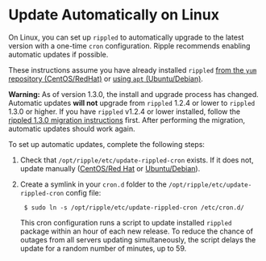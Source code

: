 # Update Automatically on Linux

On Linux, you can set up `rippled` to automatically upgrade to the latest version with a one-time `cron` configuration. Ripple recommends enabling automatic updates if possible.

These instructions assume you have already installed `rippled` [from the `yum` repository (CentOS/RedHat)](install-rippled-on-centos-rhel-with-yum.html) or [using `apt` (Ubuntu/Debian)](install-rippled-on-ubuntu.html).

**Warning:** As of version 1.3.0, the install and upgrade process has changed. Automatic updates **will not** upgrade from `rippled` 1.2.4 or lower to `rippled` 1.3.0 or higher. If you have `rippled` v1.2.4 or lower installed, follow the [rippled 1.3.0 migration instructions](rippled-1-3-0-migration-instructions.html) first. After performing the migration, automatic updates should work again.

To set up automatic updates, complete the following steps:

1. Check that `/opt/ripple/etc/update-rippled-cron` exists. If it does not, update manually ([CentOS/Red Hat](update-rippled-manually-on-centos-rhel.html) or [Ubuntu/Debian](update-rippled-manually-on-ubuntu.html)).

2. Create a symlink in your `cron.d` folder to the `/opt/ripple/etc/update-rippled-cron` config file:

        $ sudo ln -s /opt/ripple/etc/update-rippled-cron /etc/cron.d/

    This cron configuration runs a script to update installed `rippled` package within an hour of each new release. To reduce the chance of outages from all servers updating simultaneously, the script delays the update for a random number of minutes, up to 59.
